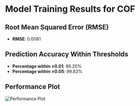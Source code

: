 # Model Training Results for COF

## Root Mean Squared Error (RMSE)
- **RMSE**: 0.0081

## Prediction Accuracy Within Thresholds
- **Percentage within ±0.01**: 86.20%
- **Percentage within ±0.05**: 99.83%

## Performance Plot
![Performance Plot](../imgs/COF.png)
